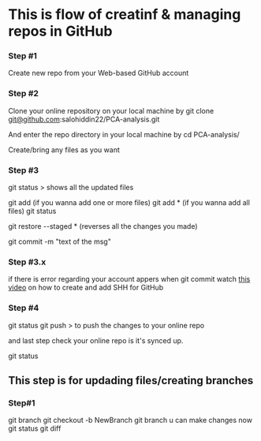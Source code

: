 # This is flow of creatinf & managing repos in GitHub
### Step #1
Create new repo from your Web-based GitHub account

### Step #2

Clone your online repository on your local machine by git clone git@github.com:salohiddin22/PCA-analysis.git

And enter the repo directory in your local machine by cd PCA-analysis/

Create/bring any files as you want

### Step #3

git status  > shows all the updated files

git add <file name> <file name>  (if you wanna add one or more files)
git add *  (if you wanna add all files)
git status

git restore --staged *  (reverses all the changes you made) 

git commit -m "text of the msg"

### Step #3.x

if there is error regarding your account appers when git commit watch [this video](https://youtu.be/3wAaPNxgLHI?si=Yarxhgsj25RTkMHI) on how to create and add SHH for GitHub


### Step #4

git status
git push > to push the changes to your online repo

and last step check your online repo is it's synced up.

git status

## This step is for updading files/creating branches

### Step#1
git branch
git checkout -b NewBranch
git branch
u can make changes now
git status
git diff <file name>
